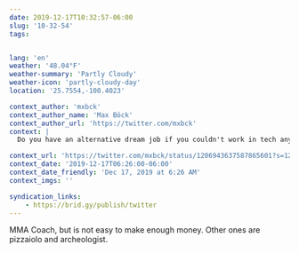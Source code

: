 ```yaml
---
date: 2019-12-17T10:32:57-06:00
slug: '10-32-54'
tags:


lang: 'en'
weather: '48.04°F'
weather-summary: 'Partly Cloudy'
weather-icon: 'partly-cloudy-day'
location: '25.7554,-100.4023'

context_author: 'mxbck'
context_author_name: 'Max Böck'
context_author_url: 'https://twitter.com/mxbck'
context: |
  Do you have an alternative dream job if you couldn't work in tech anymore? The only other jobs I've ever been good at are paramedic and struggling musician.

context_url: 'https://twitter.com/mxbck/status/1206943637587865601?s=12'
context_date: '2019-12-17T06:26:00-06:00'
context_date_friendly: 'Dec 17, 2019 at 6:26 AM'
context_imgs: ''

syndication_links:
    - https://brid.gy/publish/twitter
---
```

MMA Coach, but is not easy to make enough money. Other ones are pizzaiolo and archeologist. 